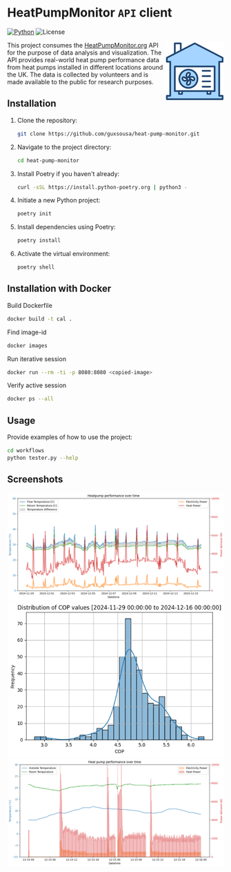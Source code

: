 # HeatPumpMonitor `API` client

[![Python](https://img.shields.io/badge/python-3.12-blue.svg)](https://www.python.org/downloads/release/python-380/)
![License](https://img.shields.io/badge/license-MIT-blue.svg)

<img src="assets/logo.png" align="right" height="138" />

This project consumes the [HeatPumpMonitor.org](https://heatpumpmonitor.org) API for the purpose of data analysis and visualization. The API provides real-world heat pump performance data from heat pumps installed in different locations around the UK. The data is collected by volunteers and is made available to the public for research purposes.


## Installation

1. Clone the repository:
    ```sh
    git clone https://github.com/guxsousa/heat-pump-monitor.git
    ```

2. Navigate to the project directory:
    ```sh
    cd heat-pump-monitor
    ```

3. Install Poetry if you haven't already:
    ```sh
    curl -sSL https://install.python-poetry.org | python3 -
    ```

4. Initiate a new Python project:
    ```sh
    poetry init
    ```

4. Install dependencies using Poetry:
    ```sh
    poetry install
    ```

5. Activate the virtual environment:
    ```sh
    poetry shell
    ```


## Installation with Docker

Build Dockerfile
```sh
docker build -t cal .
```

Find image-id
```sh
docker images 
```

Run iterative session
```sh
docker run --rm -ti -p 8080:8080 <copied-image>
```

Verify active session
```sh
docker ps --all
```


## Usage

Provide examples of how to use the project:
```sh
cd workflows
python tester.py --help
```


## Screenshots

![screenshot1](outcomes/figures/46-002.png)
![screenshot2](outcomes/figures/46-005.png)
![screenshot3](outcomes/figures/44-001.png)

